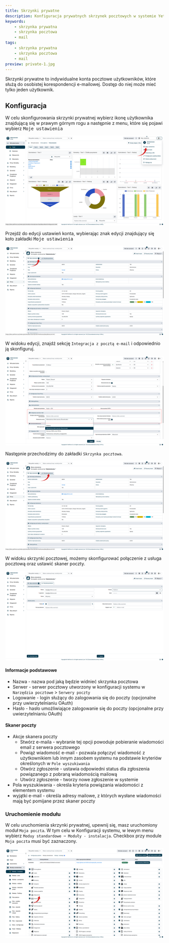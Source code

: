 ```yaml
---
title: Skrzynki prywatne
description: Konfiguracja prywatnych skrzynek pocztowych w systemie YetiForce
keywords:
	- skrzynka prywatna
	- skrzynka pocztowa
	- mail
tags:
	- skrzynka prywatna
	- skrzynka pocztowa
	- mail
preview: private-1.jpg
---
```


Skrzynki prywatne to indywidualne konta pocztowe użytkowników, które służą do osobistej korespondencji e-mailowej.
Dostęp do niej może mieć tylko jeden użytkownik.

## Konfiguracja

W celu skonfigurowania skrzynki prywatnej wybierz ikonę użytkownika znajdującą się w prawym górnym rogu a następnie z menu, które się pojawi wybierz <kbd>Moje ustawienia</kbd>

![private-1](private-1.jpg)

Przejdź do edycji ustawień konta, wybierając znak edycji znajdujący się koło zakładki <kbd>Moje ustawienia</kbd>

![private-2](private-2.jpg)

W widoku edycji, znajdź sekcję ```Integracja z pocztą e-mail``` i odpowiednio ją skonfiguruj.

![private-3](private-3.jpg)

Następnie przechodzimy do zakładki ```Skrzynka pocztowa```.

![private-4](private-4.jpg)

W widoku skrzynki pocztowej, możemy skonfigurować połączenie z usługa pocztową oraz ustawić skaner poczty.

![private-5](private-5.jpg)

#### Informacje podstawowe
- Nazwa - nazwa pod jaką będzie widnieć skrzynka pocztowa
- Serwer - serwer pocztowy utworzony w konfiguracji systemu w ```Narzędzia pocztowe``` > ```Serwery poczty```
- Logowanie - login służący do zalogowania się do poczty (opcjonalne przy uwierzytelnianiu OAuth)
- Hasło - hasło umożliwiające zalogowanie się do poczty (opcjonalne przy uwierzytelnianiu OAuth)

#### Skaner poczty
- Akcje skanera poczty
	- Stwórz e-maila - wybranie tej opcji powoduje pobieranie wiadomości email z serwera pocztowego
	- Powiąż wiadomość e-mail - pozwala połączyć wiadomość z użytkownikiem lub innym zasobem systemu na podstawie kryteriów określonych w ```Pole wyszukiwania```
	- Otwórz zgłoszenie - ustawia odpowiedni status dla zgłoszenia powiązanego z pobraną wiadomością mailową
	- Utwórz zgłoszenie - tworzy nowe zgłoszenie w systemie
- Pola wyszukiwania - określa kryteria powiązania wiadomości z elementem systemu
- wyjątki e-mail - określa adresy mailowe, z których wysłane wiadomości mają być pomijane przez skaner poczty

### Uruchomienie modułu

W celu uruchomienia skrzynki prywatnej, upewnij się, masz uruchomiony moduł ```Moja poczta```. W tym celu w Konfiguracji systemu, w lewym menu wybierz ```Moduy standardowe ➞ Moduły - instalacja```.
Checkbox przy module ```Moja poczta``` musi być zaznaczony.

![private-6](private-6.jpg)
